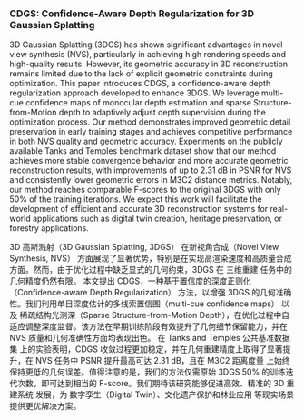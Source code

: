 ### CDGS: Confidence-Aware Depth Regularization for 3D Gaussian Splatting

3D Gaussian Splatting (3DGS) has shown significant advantages in novel view synthesis (NVS), particularly in achieving high rendering speeds and high-quality results. However, its geometric accuracy in 3D reconstruction remains limited due to the lack of explicit geometric constraints during optimization. This paper introduces CDGS, a confidence-aware depth regularization approach developed to enhance 3DGS. We leverage multi-cue confidence maps of monocular depth estimation and sparse Structure-from-Motion depth to adaptively adjust depth supervision during the optimization process. Our method demonstrates improved geometric detail preservation in early training stages and achieves competitive performance in both NVS quality and geometric accuracy. Experiments on the publicly available Tanks and Temples benchmark dataset show that our method achieves more stable convergence behavior and more accurate geometric reconstruction results, with improvements of up to 2.31 dB in PSNR for NVS and consistently lower geometric errors in M3C2 distance metrics. Notably, our method reaches comparable F-scores to the original 3DGS with only 50% of the training iterations. We expect this work will facilitate the development of efficient and accurate 3D reconstruction systems for real-world applications such as digital twin creation, heritage preservation, or forestry applications.

3D 高斯溅射（3D Gaussian Splatting, 3DGS） 在新视角合成（Novel View Synthesis, NVS） 方面展现了显著优势，特别是在实现高渲染速度和高质量合成方面。然而，由于优化过程中缺乏显式的几何约束，3DGS 在 三维重建 任务中的几何精度仍然有限。
本文提出 CDGS，一种基于置信度的深度正则化（Confidence-aware Depth Regularization） 方法，以增强 3DGS 的几何准确性。我们利用单目深度估计的多线索置信图（multi-cue confidence maps） 以及 稀疏结构光测深（Sparse Structure-from-Motion Depth），在优化过程中自适应调整深度监督。该方法在早期训练阶段有效提升了几何细节保留能力，并在NVS 质量和几何准确性方面均表现出色。
在 Tanks and Temples 公共基准数据集 上的实验表明，CDGS 收敛过程更加稳定，并在几何重建精度上取得了显著提升，在 NVS 任务中 PSNR 提升最高可达 2.31 dB，且在 M3C2 距离度量 上始终保持更低的几何误差。值得注意的是，我们的方法仅需原始 3DGS 50% 的训练迭代次数，即可达到相当的 F-score。我们期待该研究能够促进高效、精准的 3D 重建系统 发展，为 数字孪生（Digital Twin）、文化遗产保护和林业应用 等现实场景提供更优解决方案。
